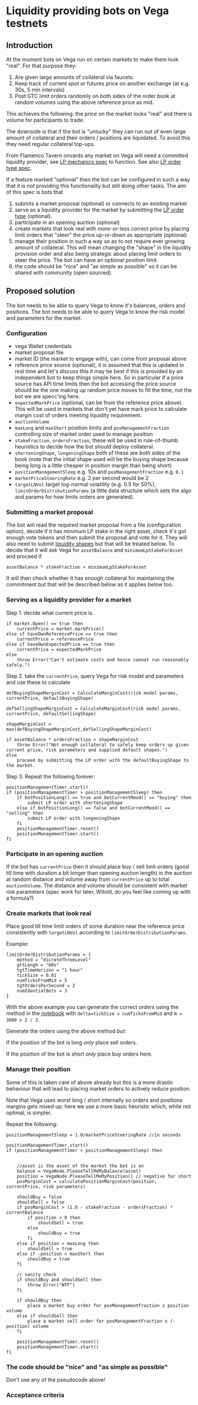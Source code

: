 # Liquidity providing bots on Vega testnets

## Introduction

At the moment bots on Vega run on certain markets to make them look "real". 
For that purpose they:
1. Are given large amounts of collateral via faucets.
1. Keep track of current spot or futures price on another exchange (at e.g. 30s, 5 min intervals)
1. Post GTC limit orders randomly on both sides of the order book at random volumes using the above reference price as mid.

This achieves the following: the price on the market looks "real" and there is volume for participants to trade. 

The downside is that if the bot is "unlucky" they can run out of even large amount of collateral and their orders / positions are liquidated. To avoid this they need regular collateral top-ups.  

From Flamenco Tavern onvards any market on Vega will need a committed liquidity provider, see [LP mechanics spec](../specs/0044-lp-mechanics.md) to function. See also [LP order type spec](../specs/0038-liquidity-provision-order-type.md). 

If a feature marked "optional" then the bot can be configured in such a way that it is not providing this functionality but still doing other tasks.
The aim of this spec is bots that
1. submits a market proposal (optional) or connects to an existing market
1. serve as a liquidity provider for the market by submitting the [LP order type](../specs/0038-liquidity-provision-order-type.md) (optional).
1. participate in an opening auction (optional)
1. create markets that look real with more-or-less correct price by placing limit orders that "steer" the price up-or-down as appropriate (optional)
1. manage their position in such a way so as to not require ever growing amount of collateral. This will mean changing the "shape" in the liquidity provision order and also being strategic about placing limit orders to steer the price. The bot can have an optional position limit.  
1. the code should be "nice" and "as simple as possible" so it can be shared with community (open sourced).

## Proposed solution

The bot needs to be able to query Vega to know it's balances, orders and positions. 
The bot needs to be able to query Vega to know the risk model and parameters for the market. 

### Configuration 
- vega Wallet credentials 
- market proposal file
- market ID (the market to engage with), can come from proposal above
- reference price source (optional), it is assumed that this is updated in real time and let's discuss this it may be best if this is provided by an independent bot to keep things simple here. So in particular if a price source has API time limits then the bot accessing the price source should be the one making up random price moves to fill the time, *not* the bot we are specc'ing here.
- `expectedMarkPrice` (optional, can be from the reference price above). This will be used in markets that don't yet have mark price to calculate margin cost of orders meeting liquidity requirement.
- `auctionVolume`
- `maxLong` and `maxShort` position limits and `posManagementFraction` controlling size of market order used to manage position
- `stakeFraction`, `ordersFraction`, these will be used in rule-of-thumb heuristics to decide how the bot should deploy collateral.
- `shorteningShape`, `longeningShape` both of these are *both* sides of the book (note that the initial shape used will be the buying shape because being long is a little cheaper in position margin than being short)
- `positionManagementSleep` e.g. 10s and `posManagementFraction` e.g. `0.1`
- `marketPriceSteeringRate` e.g. 2 per second would be 2
- `targetLNVol` target log-normal volatility (e.g. 0.5 for 50%),  `limitOrderDistributionParams` (a little data structure which sets the algo and params for how limits orders are generated).

### Submitting a market proposal
The bot will read the required market proposal from a file (configuration option), decide if it has minimum LP stake in the right asset, check it's got enough vote tokens and then submit the proposal and vote for it. They will also need to submit [liquidity shapes](../specs/0038-liquidity-provision-order-type.md) but that will be treated below. 
To decide that it will ask Vega for `assetBalance` and `minimumLpStakeForAsset` and proceed if 
```
assetBalance * stakeFraction > minimumLpStakeForAsset
```
It will then check whether it has enough collateral for maintaining the commitment but that will be described below as it applies below too. 

### Serving as a liquidity provider for a market

Step 1. decide what current price is. 
``` 
if market.Open() == true then 
    currentPrice = market.markPrice()
else if haveOwnReferencePrice == true then
    currentPrice = referencePrice
else if haveOwnExpectedPrice == true then
    currentPrice = expectedMarkPrice
else
    throw Error("Can't estimate costs and hence cannot run reasonably safely.")
```

Step 2. take the `currentPrice`, query Vega for risk model and parameters and use these to calculate 
```
defBuyingShapeMarginCost = CalculateMarginCost(risk model params, currentPrice, defaultBuyingShape) 

defSellingShapeMarginCost = CalculateMarginCost(risk model params, currentPrice, defaultSellingShape) 

shapeMarginCost = max(defBuyingShapeMarginCost,defSellingShapeMarginCost)

if assetBalance * ordersFraction < shapeMarginCost
    throw Error("Not enough collateral to safely keep orders up given current price, risk parameters and supplied default shapes.")
else 
    proceed by submitting the LP order with the defaultBuyingShape to the market.
```

Step 3. Repeat the following forever:
```
positionManagementTimer.start()
if (positionManagementTimer > positionManagementSleep) then 
    if botPositionLong() == true and botCurrentMood() == "buying" then
        submit LP order with shorteningShape
    else if botPositionLong() == false and botCurrentMood() == "selling" then 
        submit LP order with longeningShape
    fi 
    positionManagementTimer.reset()
    positionManagementTimer.start()
fi
```

### Participate in an opening auction 

If the bot has `currentPrice` then it should place  buy / sell limit orders (good till time with duration a bit longer than opening auction length) in the auction at random distance and volume away from `currentPrice` up to total `auctionVolume`. 
The distance and volume should be consistent with market risk parameters (spec work for later, Witold, do you feel like coming up with a formula?)

### Create markets that look real

Place good till time limit orders of some duration near the reference price consistently with `targetLNVol` according to `limitOrderDistributionParams`. 

Example:
```
limitOrderDistributionParams = { 
    method = "dicreteThreeLevel"
    gttLengh = "60s"
    tgtTimeHorizon = "1 hour"
    tickSize = 0.01
    numTicksFromMid = 5
    tgtOrdersPerSecond = 2
    numIdentialBots = 3
}
```
With the above example you can generate the correct orders using the method in the [notebook](./BotParameterCalcAndTest.ipynb) with `delta=tickSize x numTicksFromMid` and `N = 3600 x 2 / 3`.

Generate the orders using the above method *but*:

If the position of the bot is long *only* place sell orders. 

If the position of the bot is short *only* place buy orders here. 

### Manage their position

Some of this is taken care of above already but this is a more drastic behaviour that will lead to placing market orders to actively reduce position. 

Note that Vega uses worst long / short internally so orders and positions margins gets mixed up; here we use a more basic heuristic which, while not optimal, is simpler.

Repeat the following:
```
positionManagementSleep = 1.0/marketPriceSteeringRate //in seconds

positionManagementTimer.start()
if (positionManagementTimer > positionManagementSleep) then 


    //asset is the asset of the market the bot is on
    balance = VegaNode.PleaseTellMeMyBalance(asset)
    position = VegaNode.PleaseTellMeMyPosition() // negative for short
    posMarginCost = calculatePositionMarginCost(position, currentPrice, risk parameters)  

    shouldBuy = false
    shouldSell = false
    if posMarginCost > (1.0 - stakeFraction - ordersFraction) * currentBalance
        if position > 0 then 
            shouldSell = true
        else
            shouldBuy = true
        fi
    else if position > maxLong then
        shouldSell = true
    else if -position > maxShort then
        shouldBuy = true
    fi

    // sanity check
    if shouldBuy and shouldSell then
        throw Error("WTF")
    fi 

    if shouldBuy then 
        place a market buy order for posManagementFraction x position volume
    else if shouldSell then
        place a market sell order for posManagementFraction x (-position) volume
    fi

    positionManagementTimer.reset()
    positionManagementTimer.start()
fi
```

### The code should be "nice" and "as simple as possible"

Don't use any of the pseudocode above! 

### Acceptance criteria

